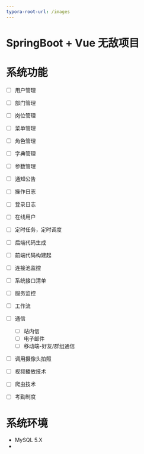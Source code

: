 ```yaml
---
typora-root-url: /images
---
```


# SpringBoot + Vue 无敌项目

# 系统功能



- [ ] 用户管理

- [ ] 部门管理

- [ ] 岗位管理

- [ ] 菜单管理

- [ ] 角色管理

- [ ] 字典管理

- [ ] 参数管理

- [ ] 通知公告

- [ ] 操作日志

- [ ] 登录日志

- [ ] 在线用户

- [ ] 定时任务，定时调度

- [ ] 后端代码生成

- [ ] 前端代码构建起

- [ ] 连接池监控

- [ ] 系统接口清单

- [ ] 服务监控

- [ ] 工作流

- [ ] 通信

  - [ ] 站内信
  - [ ] 电子邮件
  - [ ] 移动端-好友/群组通信

- [ ] 调用摄像头拍照

- [ ] 视频播放技术

- [ ] 爬虫技术

- [ ] 考勤制度

  

  

# 系统环境

* MySQL 5.X
* 